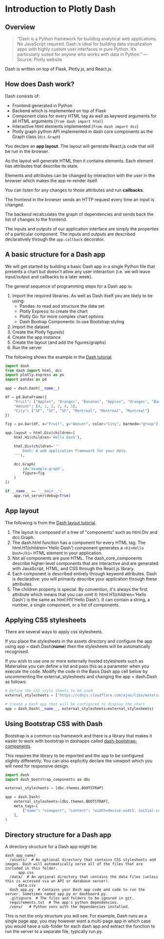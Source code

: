 # Introduction to Plotly Dash

## Overview

> "Dash is a Python framework for building analytical web applications. No JavaScript required. Dash is ideal for building data visualization apps with highly custom user interfaces in pure Python. It’s particularly suited for anyone who works with data in Python.” — Source: Plotly website

Dash is written on top of Flask, Plotly.js, and React.js.

## How does Dash work?

Dash consists of:

- Frontend generated in Python
- Backend which is implemented on top of Flask
- Component class for every HTML tag as well as keyword arguments for all HTML arguments (`from dash import html`)
- Interactive html elements implemented (`from dash import dcc`)
- Plotly graph python API implemented in dash core components as the Graph class (`dcc.Graph`)

You declare an **app layout**. The layout will generate React.js code that will be run in the browser.

As the layout will generate HTML then it contains elements. Each element has attributes that describe its state.

Elements and attributes can be changed by interaction with the user in the browser which makes the app re-render itself.

You can listen for any changes to those attributes and run **callbacks**.

The frontend in the browser sends an HTTP request every time an input is changed.

The backend recalculates the graph of dependencies and sends back the list of changes to the frontend.

The inputs and outputs of our application interface are simply the properties of a particular component. The inputs and
outputs are described declaratively through the `app.callback` decorator.

## A basic structure for a Dash app

We will get started by building a basic Dash app in a single Python file that presents a chart but doesn’t allow any
user interaction (i.e. we will leave input/output and callbacks to a later week).

The general sequence of programming steps for a Dash app is:

1. Import the required libraries. As well as Dash itself you are likely to be using:
    - Pandas: to read and structure the data set
    - Plotly Express: to create the chart
    - Plotly Go: for more complex chart options
    - Dash Bootrap Components: to use Bootstrap styling
2. Import the dataset
3. Create the Plotly figure(s)
4. Create the app instance
5. Create the layout (and add the figures/graphs)
6. Run the server

The following shows the example in the [Dash tutorial](https://dash.plotly.com/layout).

```python
import dash
from dash import html, dcc
import plotly.express as px
import pandas as pd

app = dash.Dash(__name__)

df = pd.DataFrame({
    "Fruit": ["Apples", "Oranges", "Bananas", "Apples", "Oranges", "Bananas"],
    "Amount": [4, 1, 2, 2, 4, 5],
    "City": ["SF", "SF", "SF", "Montreal", "Montreal", "Montreal"]
})

fig = px.bar(df, x="Fruit", y="Amount", color="City", barmode="group")

app.layout = html.Div(children=[
    html.H1(children='Hello Dash'),

    html.Div(children='''
        Dash: A web application framework for your data.
    '''),

    dcc.Graph(
        id='example-graph',
        figure=fig
    )
])

if __name__ == '__main__':
    app.run_server(debug=True)
```

## App layout

The following is from the [Dash layout tutorial](https://dash.plotly.com/layout).

1. The layout is composed of a tree of "components" such as html.Div and dcc.Graph.
2. The dash.html function has a component for every HTML tag. The html.H1(children='Hello Dash') component generates
   a `<h1>Hello Dash</h1>` HTML element in your application.
3. Not all components are pure HTML. The dash_core_components describe higher-level components that are interactive and
   are generated with JavaScript, HTML, and CSS through the React.js library.
4. Each component is described entirely through keyword attributes. Dash is declarative: you will primarily describe
   your application through these attributes.
5. The children property is special. By convention, it's always the first attribute which means that you can omit it:
   html.H1(children='Hello Dash') is the same as html.H1('Hello Dash'). It can contain a string, a number, a single
   component, or a list of components.

## Applying CSS stylesheets

There are several ways to apply css stylesheets.

If you place the stylesheets in the assets directory and configure the app using app = dash.Dash(__name__) then the
stylesheets will be automatically recognised.

If you wish to use one or more externally hosted stylesheets such as Materialise you can define a list and pass this as
a parameter when you execute the code. Modify the code in the Basis Dash app cell below by uncommenting the
external_stylesheets and changing the app = dash.Dash as follows:

```python
# Define the CSS style sheets to be used
external_stylesheets = ["https://cdnjs.cloudflare.com/ajax/libs/materialize/1.0.0/css/materialize.min.css"]

# Create a Dash app that will be configured to display the chart
app = dash.Dash(__name__, external_stylesheets=external_stylesheets)
```

## Using Bootstrap CSS with Dash

Bootstrap is a common css framework and there is a library that makes it easier to work with bootstrap in dashapps
called [dash-bootstrap-components](https://dash-bootstrap-components.opensource.faculty.ai/docs/quickstart/).

This requires the library to be imported and the app to be configured slightly differently. You can also explicitly
declare the viewport which you will need for responsive design.

```python
import dash
import dash_bootstrap_components as dbc

external_stylesheets = [dbc.themes.BOOTSTRAP]

app = dash.Dash(
    external_stylesheets=[dbc.themes.BOOTSTRAP],
    meta_tags=[
        {"name": "viewport", "content": "width=device-width, initial-scale=1"},
    ],
)
```

## Directory structure for a Dash app

A directory structure for a Dash app might be:

```
dash_app_name/
  /assets/  # An optional directory that contains CSS stylesheets and images. Dash will automatically serve all of the files that are included in this folder.
      app.css  
  /data/  # An optional directory that contains the data files (unless this is accessed via an API or database server).
      data.csv
  dash_app.py  # Contains your Dash app code and code to run the server. Sometimes named app.py or dashboard.py.
  .gitignore  # The files and folders to be ignored in git.
  requirements.txt  # The app's python dependencies.
  /venv/   # Python venv with the dependencies installed.

```

This is not the only structure you will see. For example, Dash runs as a single page app, you may however want a
multi-page app in which case you would have a sub-folder for each dash app and extract the function to run the server to
a separate file, typically run.py.

